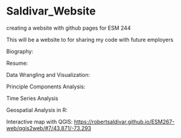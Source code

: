 # Saldivar_Website
creating a website with github pages for ESM 244


This will be a website to for sharing my code with future employers

Biography:

Resume:


Data Wrangling and Visualization:



Principle Components Analysis:



Time Series Analysis


Geospatial Analysis in R:



Interactive map with QGIS:
https://robertsaldivar.github.io/ESM267-web/qgis2web/#7/43.871/-73.293





